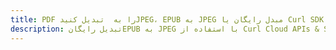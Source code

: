 ---title: PDF را به  تبدیل کنیدJPEG، EPUB به JPEG مبدل رایگان یا Curl SDKdescription: تبدیل رایگانEPUB به JPEG با استفاده از Curl Cloud APIs & SDK همچنین اسناد PDF را در Cloud ایجاد، ویرایش و رندر کنید.---